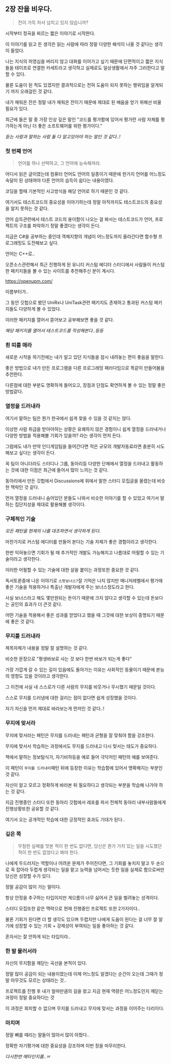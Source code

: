 ## 2장 잔을 비우다.  

> 잔이 가득 차서 넘치고 있지 않습니까?  

시작부터 정곡을 찌르는 짧은 이야기로 시작한다.  

이 이야기를 읽고 든 생각은 읽는 사람에 따라 정말 다양한 해석이 나올 것 같다는 생각이 들었다.  

나는 지식의 허영심을 버리지 않고 대화를 이어가고 싶기 때문에 단편적이고 짧은 지식들을 테이프로 연결한 카세트라고 생각하고 실제로도 일상생활에서 자주 그러한다고 말할 수 있다.  

물론 도움이 된 적도 있겠지만 결과적으로는 전혀 도움이 되지 못하는 행위임을 알게되기 까지 오래걸린 것 같다.  

내가 채워온 잔은 정말 내가 채워온 잔이기 때문에 제대로 된 배움을 얻기 위해선 비울 필요가 있다.  

최근에 들은 말 중 가장 인상 깊은 말인 "코드를 평가함에 있어서 평가란 사람 자체를 평가하는게 아닌 더 좋은 소프트웨어를 위한 평가이다."  

*듣는 사람과 말하는 사람 둘 다 알고있어야 하는 말인 것 같다..!*  

### 첫 번째 언어  

> 언어를 하나 선택하고, 그 언어에 능숙해져라.

어디서 읽은 글이였는데 컴퓨터 언어도 언어의 일종이기 때문에 한가지 언어를 어느정도 숙달이 된 상태여야 다른 언어의 습득이 쉽다는 내용이였다.  

코딩을 할때 기본적인 사고방식을 해당 언어로 하기 때문인 것 같다.  

여기서도 테스트코드의 중요성을 이야기하는데 정말 아직까지도 테스트코드의 중요성을 알지 못하는 것 같다.  

언어 습득관련에서 테스트 코드의 용이함이 나오는 걸 봐서는 테스트코드가 언어, 프로젝트의 구조를 파악하기 정말 좋겠다는 생각이 든다.  

지금은 C#을 공부하는 중인데 객체지향의 개념이 어느정도까지 올라간다면 함수형 프로그래밍도 도전해보고 싶다.  

언어는 C++로..  

오픈소스관련해서 최근 진행하게 된 유니티 커스텀 에디터 스터디에서 사람들이 커스텀한 패키지들을 볼 수 있는 사이트를 추천해주신 분이 계시다.  

https://openupm.com/  

이름부터가..  

그 동안 깃헙으로 봤던 UniRx나 UniTask관련 패키지도 존재하고 통과된 커스텀 패키지들도 다양하게 볼 수 있었다.  

이러한 패키지를 열어서 뜯어보고 공부해보면 좋을 것 같다.  

*해당 패키지를 열어서 테스트코드를 작성해본다..등등*  

### 흰 띠를 매라

새로운 시작을 하기전에는 내가 알고 있던 지식들을 잠시 내려놓는 편이 좋음을 말한다.  

좋은 방법으로 내가 만든 프로그램을 다른 프로그래밍 패러다임으로 똑같이 만들어봄을 추천한다.  

다른점에 대한 부분도 명확하게 들어오고, 장점과 단점도 확연하게 볼 수 있는 정말 좋은 방법같다.  


### 열정을 드러내라  

여기서 말하는 팀은 뭔가 한국에서 쉽게 찾을 수 있을 것 같지는 않다.  

이상한 사람 취급을 받아야하는 상황은 유쾌하지 않은 경험이니 쉽게 열정을 드러내거나 다양한 방법을 적용해볼 기회가 있을까? 라는 생각이 먼저 든다.  

그럼에도 내가 만약 인디게임팀을 들어간다면 적은 규모의 개발자동료라면 충분히 시도해보고 싶다는 생각이 든다.  

꼭 팀이 아니더라도 스터디나 그룹, 동아리등 다양한 단체에서 열정을 드러내고 활동하는 것에 대한 이점은 최근에 들어서 많이 느끼는 것 같다.  

동아리에서 만든 깃헙에서 Discussions에 위에서 말한 스터디 모집글을 올렸는데 비슷한 맥락인 것 같다.  

먼저 열정을 드러내니 숨어있던 분들도 나와서 비슷한 이야기를 할 수 있었고 여기서 말하는 집단지성을 제대로 활용해볼 생각이다.  

### 구체적인 기술  

*모든 패턴을 현재의 나를 대조하면서 생각하게 된다.*

마찬가지로 커스텀 에디터를 만들어 본다는 기술 자체가 좋은 경험이라고 생각한다.  

한번 익혀놓으면 기회가 될 때 추가적인 개발도 가능해지고 나름대로 어필할 수 있는 기술이라고 생각한다.  

이러한 어필할 수 있는 기술에 대한 살을 붙이는 과정또한 중요한 것 같다.  

독서토론중에 나온 이야기로 `스팟보너스?`잘 기억은 나지 않지만 매니저레벨에서 평가때 좋은 기술을 적용하거나 특출난 개발자에게 주는 보너스정도라고 한다.  

사실 보너스라고 해도 몇만원되는 돈이기 때문에 크지 않다고 생각할 수 있는데 돈보다는 공인의 효과가 더 큰것 같다.  

어떤 기술을 적용해서 좋은 성과를 얻었다고 했을 때 그것에 대한 보상이 증명되기 때문에 좋은 것 같다.  

### 무지를 드러내라  

제목자체가 내용을 정말 잘 설명하는 것 같다.  

비슷한 문장으로 "평생바보로 사는 것 보다 한번 바보가 되는게 좋다"  

가장 가깝게 갈 수 있는 길이 있음에도 돌아가는 이유는 사회적인 동물이기 때문에 본능의 영향도 있을 것이라고 생각한다.  

그 이전에 사실 내 스스로가 다른 사람의 무지를 비웃거나 무시했기 때문일 것이다.  

스스로 무지를 드러냄에 대한 걸리는 점이 없다면 쉽게 성장했을 것이다.  

자기 자신을 먼저 제대로 바라보는게 먼저인 것 같다..!  

### 무지에 맞서라  

무지에 맞서라는 패턴은 무지를 드러내는 패턴과 균형을 잘 맞춰야 함을 강조한다.  

무지에 맞서서 학습하는 과정에서도 무지를 드러내고 다시 맞서는 태도가 중요하다.  

책에서 말하는 정보탐식가, 자기비하등을 예로 들어 극닥저인 패턴의 예를 보여준다.  

이 패턴이 `무지를 드러내라`패턴 뒤에 등장한 이유는 학습함에 있어서 명확해지는 부분인 것 같다.  

자신이 알고 모르고 정확하게 바라본 뒤 필요하다고 생각되는 부분을 학습해 나가야 하는 것 같다.  

지금 진행중인 스터디 또한 동아리 깃헙에서 레포를 파서 전체적 동아리 내부사람들에게 진행상황또한 공유할 것 같다.  

여기서 오는 공개적인 학습에 대한 긍정적인 효과도 기대가 된다..  

### 깊은 쪽  

> 무참한 실패를 맛본 적이 한 번도 없다면, 당신은 퀀가 가치 있는 일을 시도했던 적이 한 번도 없었다고 봐야 한다.  

나에게 두드러지는 역할이나 어려운 문제가 주어진다면, 그 기회를 놓치지 말고 두 손으로 꼭 잡아라 두렵게 생각되는 일을 맡고 능력을 넘어서는 듯한 일을 실제로 함으로써만 당신은 성장할 수가 있다.  

정말 공감이 많이 가는 말이다.  

항상 안정을 추구하는 타입이지만 게으름이 너무 싫어서 큰 일을 벌려놓는 성격이다.  

스터디 모집또한 같은 맥락으로 현재 진행중인 프로젝트 또한 2가지이다..  

물론 기회가 된다면 더 할 생각도 있으며 두렵지만 나에게 도움이 된다는 걸 너무 잘 알기에 성장할 수 있는 기회 + 강제성이 부여되는 일을 좋아하는 것 같다.  

혼자서는 잘 안하게 되는 타입이라..  

### 한 발 물러서라  

자신의 무지함을 깨닫는 곡선을 본적이 있다.  

정말 많이 공감이 되는 내용이였는데 이제 어느정도 알겠다는 순간이 오는데 그때가 정말 아무것도 모르는 상태라는 것..  

프로젝트를 진행 후 내가 얼마만큼의 길을 왔고 지금 현재 역량은 어느정도인지 깨닫는 과정이 정말 중요하다는 것  

이 과정은 회피할 수 없으며 무지를 드러내고 무지에 맞서는 과정을 이어주는 다리이다.  

### 마치며  

정말 뼈를 때리는 말들이 많아서 많이 아팠다..  

정확한 자기평가에 대한 중요성을 강조하며 이번 장을 마무리한다.  

*다시한번 메타인지를..ㅠ*